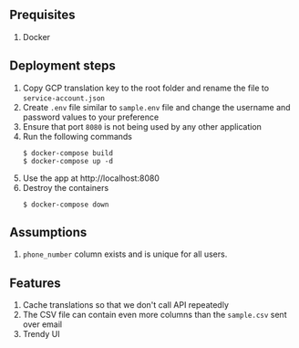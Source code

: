 ## Prequisites
1. Docker

## Deployment steps
1. Copy GCP translation key to the root folder and rename the file to `service-account.json`
2. Create `.env` file similar to `sample.env` file and change the username and password values to your preference
4. Ensure that port `8080` is not being used by any other application
3. Run the following commands
    ```
    $ docker-compose build
    $ docker-compose up -d
    ```
4. Use the app at http://localhost:8080
5. Destroy the containers 
    ```
    $ docker-compose down
    ```

## Assumptions
1. `phone_number` column exists and is unique for all users.


## Features 
1. Cache translations so that we don't call API repeatedly
2. The CSV file can contain even more columns than the `sample.csv` sent over email
3. Trendy UI
